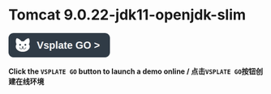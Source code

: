 # Tomcat 9.0.22-jdk11-openjdk-slim

<a href="https://www.vsplate.com/?docker-compose=https://github.com/vsplate/dcenvs/tomcat/9.0.22-jdk11-openjdk-slim"><img alt="VSPLATE GO" src="https://raw.githubusercontent.com/vsplate/images/master/vsgo_btn.png" width="200px"></a>

**Click the `VSPLATE GO` button to launch a demo online / 点击`VSPLATE GO`按钮创建在线环境**